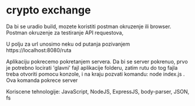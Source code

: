 # crypto exchange

Da bi se uradio build, mozete koristiti postman okruzenje ili browser. 
Postman okruzenje za testiranje API requestova, 

U polju za url unosimo neku od putanja pozivanjem https://localhost:8080/ruta

Aplikaciju pokrecemo pokretanjem servera. Da bi se server pokrenuo, prvo je potrebno locirati 'glavni' fajl aplikacije folderu, zatim rutu do tog fajla treba otvoriti pomocu konzole, i na kraju pozvati komandu: node index.js . Ova komanda pokrece server 

Koriscene tehnologije: JavaScript, NodeJS, ExpressJS, body-parser, JSON, fs